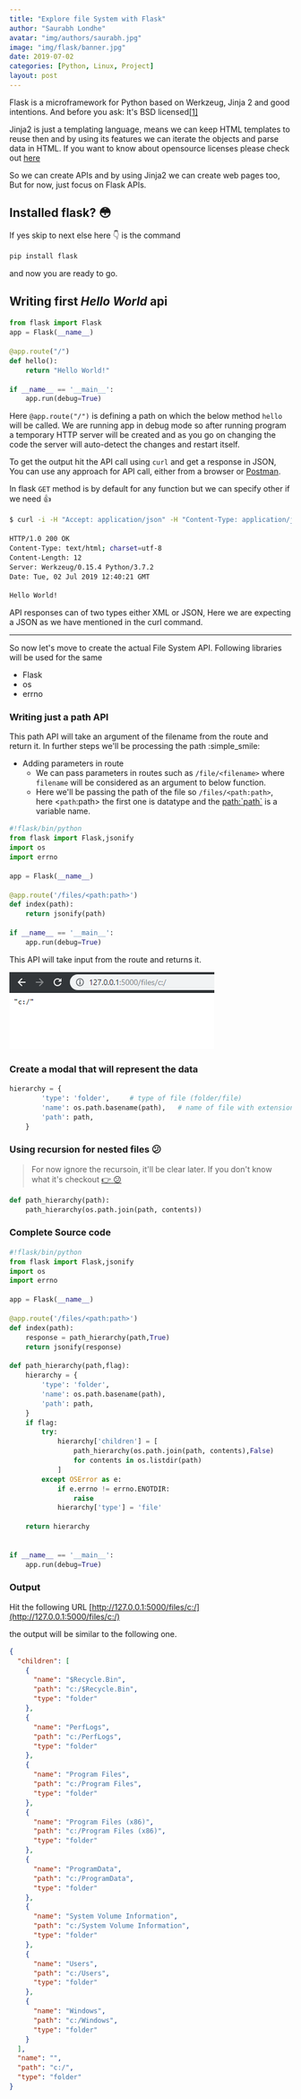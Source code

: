 ```yaml
---
title: "Explore file System with Flask"
author: "Saurabh Londhe"
avatar: "img/authors/saurabh.jpg"
image: "img/flask/banner.jpg"
date: 2019-07-02
categories: [Python, Linux, Project]
layout: post
---
```


Flask is a microframework for Python based on Werkzeug, Jinja 2 and good intentions. And before you ask: It's BSD licensed[[1]](http://flask.pocoo.org/)

Jinja2 is just a templating language, means we can keep HTML templates to reuse then and by using its features we can iterate the objects and parse data in HTML.
If you want to know about opensource licenses please check out [here](https://opensource.org/licenses)

So we can create APIs and by using Jinja2 we can create web pages too, But for now, just focus on Flask APIs.

## Installed flask? :flushed:

If yes skip to next else here :point_down: is the command

```sh
pip install flask
```

and now you are ready to go.

## Writing first _Hello World_ api

```python
from flask import Flask
app = Flask(__name__)

@app.route("/")
def hello():
    return "Hello World!"

if __name__ == '__main__':
    app.run(debug=True)
```

Here `@app.route("/")` is defining a path on which the below method `hello` will be called. We are running app in debug mode so after running program a temporary HTTP server will be created and as you go on changing the code the server will auto-detect the changes and restart itself.

To get the output hit the API call using `curl` and get a response in JSON,
You can use any approach for API call, either from a browser or [Postman](https://www.getpostman.com/downloads/).

In flask `GET` method is by default for any function but we can specify other if we need :+1:

```sh
$ curl -i -H "Accept: application/json" -H "Content-Type: application/json" -X GET http://localhost:5000/

HTTP/1.0 200 OK
Content-Type: text/html; charset=utf-8
Content-Length: 12
Server: Werkzeug/0.15.4 Python/3.7.2
Date: Tue, 02 Jul 2019 12:40:21 GMT

Hello World!
```

API responses can of two types either XML or JSON, Here we are expecting a JSON as we have mentioned in the curl command.

---

So now let's move to create the actual File System API.
Following libraries will be used for the same

- Flask
- os
- errno

### Writing just a path API

This path API will take an argument of the filename from the route and return it.
In further steps we'll be processing the path :simple_smile:

- Adding parameters in route
  - We can pass parameters in routes such as `/file/<filename>` where `filename` will be considered as an argument to below function.
  - Here we'll be passing the path of the file so `/files/<path:path>`, here <`path`:path> the first one is datatype and the <path:`path`> is a variable name.

```python
#!flask/bin/python
from flask import Flask,jsonify
import os
import errno

app = Flask(__name__)

@app.route('/files/<path:path>')
def index(path):
	return jsonify(path)

if __name__ == '__main__':
    app.run(debug=True)
```

This API will take input from the route and returns it.

![Basic Path API](/img/flask/1.png)

### Create a modal that will represent the data

```python
hierarchy = {
        'type': 'folder',     # type of file (folder/file)
        'name': os.path.basename(path),   # name of file with extension
        'path': path,
    }
```

### Using recursion for nested files :confused:

> For now ignore the recursoin, it'll be clear later. If you don't know what it's checkout [:point_right: :confused:](https://www.google.com/search?q=recursion)

```python
def path_hierarchy(path):
    path_hierarchy(os.path.join(path, contents))
```

### Complete Source code

```python
#!flask/bin/python
from flask import Flask,jsonify
import os
import errno

app = Flask(__name__)

@app.route('/files/<path:path>')
def index(path):
    response = path_hierarchy(path,True)
    return jsonify(response)

def path_hierarchy(path,flag):
    hierarchy = {
        'type': 'folder',
        'name': os.path.basename(path),
        'path': path,
    }
    if flag:
        try:
            hierarchy['children'] = [
                path_hierarchy(os.path.join(path, contents),False)
                for contents in os.listdir(path)
            ]
        except OSError as e:
            if e.errno != errno.ENOTDIR:
                raise
            hierarchy['type'] = 'file'

    return hierarchy


if __name__ == '__main__':
    app.run(debug=True)
```

### Output

Hit the following URL
[http://127.0.0.1:5000/files/c:/](http://127.0.0.1:5000/files/c:/)

the output will be similar to the following one.

```json
{
  "children": [
    {
      "name": "$Recycle.Bin",
      "path": "c:/$Recycle.Bin",
      "type": "folder"
    },
    {
      "name": "PerfLogs",
      "path": "c:/PerfLogs",
      "type": "folder"
    },
    {
      "name": "Program Files",
      "path": "c:/Program Files",
      "type": "folder"
    },
    {
      "name": "Program Files (x86)",
      "path": "c:/Program Files (x86)",
      "type": "folder"
    },
    {
      "name": "ProgramData",
      "path": "c:/ProgramData",
      "type": "folder"
    },
    {
      "name": "System Volume Information",
      "path": "c:/System Volume Information",
      "type": "folder"
    },
    {
      "name": "Users",
      "path": "c:/Users",
      "type": "folder"
    },
    {
      "name": "Windows",
      "path": "c:/Windows",
      "type": "folder"
    }
  ],
  "name": "",
  "path": "c:/",
  "type": "folder"
}
```
